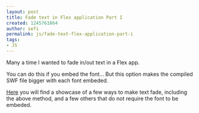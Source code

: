 ```yaml
---
layout: post
title: Fade text in Flex application Part I
created: 1245761864
author: sefi
permalink: js/fade-text-flex-application-part-i
tags:
- JS
---
```

<p>Many a time I wanted to fade in/out text in a Flex app.</p>
<p>You can do this if you embed the font... But this option makes the compiled SWF file bigger with each font embeded.</p>
<p><a target="_blank" href="http://blogs.adobe.com/flexdoc/2008/04/alternatives_to_fade_effect_fo_1.html">Here</a> you will find a showcase of a few ways to make text fade, including the above method, and a few others that do not require the font to be embeded.</p>
<p>&nbsp;</p>
<p>&nbsp;</p>
